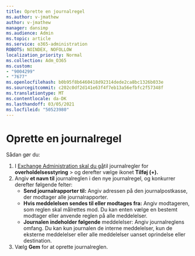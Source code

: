 ```yaml
---
title: Oprette en journalregel
ms.author: v-jmathew
author: v-jmathew
manager: dansimp
ms.audience: Admin
ms.topic: article
ms.service: o365-administration
ROBOTS: NOINDEX, NOFOLLOW
localization_priority: Normal
ms.collection: Adm_O365
ms.custom:
- "9004299"
- "7677"
ms.openlocfilehash: b0b95f8b6460418d92314dede2ca8bc1326b033e
ms.sourcegitcommit: c202c0df2d141e63f4f7eb13a56efbfc2f57348f
ms.translationtype: MT
ms.contentlocale: da-DK
ms.lasthandoff: 03/05/2021
ms.locfileid: "50523980"
---
```

# <a name="create-a-journal-rule"></a>Oprette en journalregel

Sådan gør du:

1. I [Exchange Administration skal du gå](https://go.microsoft.com/fwlink/p/?linkid=2059104)til journalregler for **overholdelsesstyring**  >  og derefter vælge ikonet **Tilføj (+).**
2. Angiv **et navn til** journalreglen i den nye journalregel, og konkurrer derefter følgende felter:  
    - **Send journalrapporter til:** Angiv adressen på den journalpostkasse, der modtager alle journalrapporter.  
    - **Hvis meddelelsen sendes til eller modtages fra:** Angiv modtageren, som reglen skal målrettes mod. Du kan enten vælge en bestemt modtager eller anvende reglen på alle meddelelser.  
    - **Journalen indeholder følgende** meddelelser: Angiv journalreglens omfang. Du kan kun journalen de interne meddelelser, kun de eksterne meddelelser eller alle meddelelser uanset oprindelse eller destination.
3. Vælg **Gem** for at oprette journalreglen.

